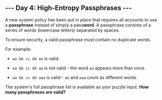 ## --- Day 4: High-Entropy Passphrases ---
A new system policy has been put in place that requires all accounts to use a **passphrase** instead of simply a pass**word**. A passphrase consists of a series of words (lowercase letters) separated by spaces.
 
To ensure security, a valid passphrase must contain no duplicate words.
 
For example:
 
 
- `aa bb cc dd ee` is valid.
 
- `aa bb cc dd aa` is not valid - the word `aa` appears more than once.
 
- `aa bb cc dd aaa` is valid - `aa` and `aaa` count as different words.
 
 
The system's full passphrase list is available as your puzzle input. **How many passphrases are valid?**
 